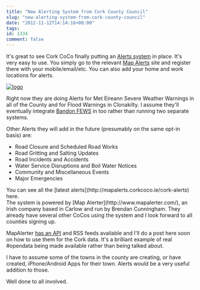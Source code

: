 ```yaml
---
title: "New Alerting System from Cork County Council"
slug: "new-alerting-system-from-cork-county-council"
date: "2012-11-12T14:14:16+00:00"
tags:
id: 1334
comment: false
---
```


It's great to see Cork CoCo finally putting an [Alerts system](http://mapalerts.corkcoco.ie/) in place. It's very easy to use. You simply go to the relevant [Map Alerts](http://mapalerts.corkcoco.ie/) site and register there with your mobile/email/etc. You can also add your home and work locations for alerts.

[![](https://conoroneill.com.s3.amazonaws.com/wp-content/uploads/2012/11/logo.jpg "logo")](http://mapalerts.corkcoco.ie/)

Right now they are doing Alerts for Met Eireann Severe Weather Warnings in all of the County and for Flood Warnings in Clonakilty. I assume they'll eventually integrate [Bandon FEWS](http://bandonfloodwarning.ie/) in too rather than running two separate systems.

Other Alerts they will add in the future (presumably on the same opt-in basis) are:

*   Road Closure and Scheduled Road Works
*   Road Gritting and Salting Updates
*   Road Incidents and Accidents
*   Water Service Disruptions and Boil Water Notices
*   Community and Miscellaneous Events
*   Major Emergencies
<div>You can see all the [latest alerts](http://mapalerts.corkcoco.ie/cork-alerts) here.</div>
The system is powered by [Map Alerter](http://www.mapalerter.com/), an Irish company based in Carlow and run by Brendan Cunningham. They already have several other CoCos using the system and I look forward to all counties signing up.

MapAlerter [has an API](http://api.mapalerter.com/) and RSS feeds available and I'll do a post here soon on how to use them for the Cork data. It's a brilliant example of real #opendata being made available rather than being talked about.

I have to assume some of the towns in the county are creating, or have created, iPhone/Android Apps for their town. Alerts would be a very useful addition to those.

Well done to all involved.
